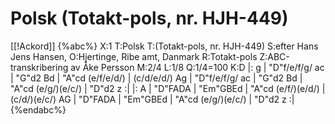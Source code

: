 # Polsk (Totakt-pols, nr. HJH-449)

[[!Ackord]]
{%abc%}
X:1
T:Polsk
T:(Totakt-pols, nr. HJH-449)
S:efter Hans Jens Hansen,
O:Hjertinge, Ribe amt, Danmark
R:Totakt-pols
Z:ABC-transkribering av Åke Persson
M:2/4
L:1/8
Q:1/4=100
K:D
|: g | "D"f/e/f/g/ ac | "G"d2 Bd | "A"cd (e/f/e/d/) | (c/d/e/d/) Ag | "D"f/e/f/g/ ac | "G"d2 Bd | "A"cd (e/g/)(e/c/) | "D"d2 z :|
|: A | "D"FADA | "Em"GBEd | "A"cd (e/f/)(e/d/) | (c/d/)(e/c/) AG | "D"FADA | "Em"GBEd | "A"cd (e/g/)(e/c/) | "D"d2 z  :|
{%endabc%}

